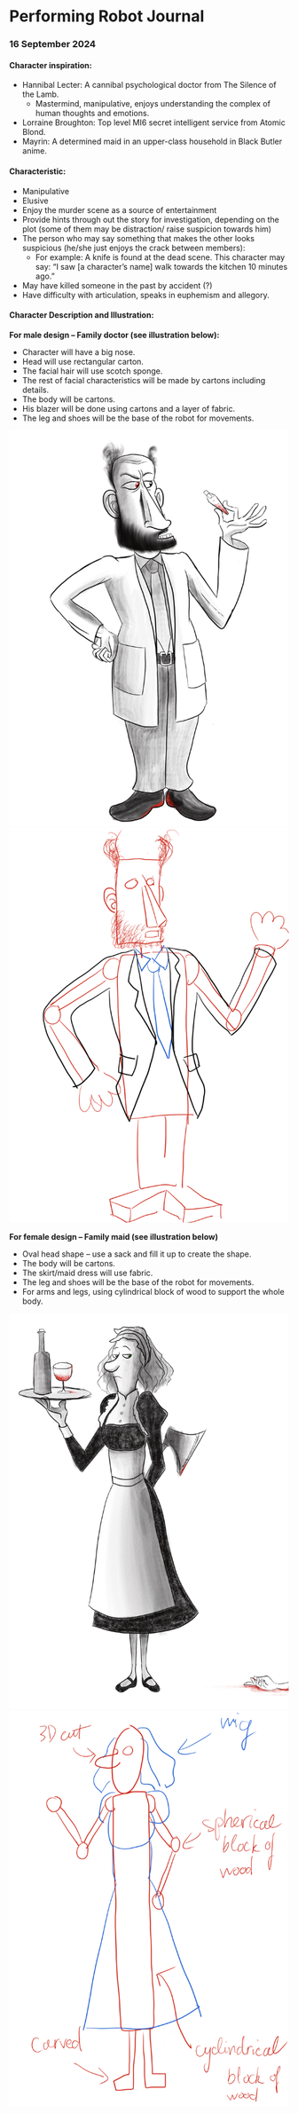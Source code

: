 # Performing Robot Journal
### 16 September 2024
#### Character inspiration:
* Hannibal Lecter: A cannibal psychological doctor from The Silence of the Lamb.
    * Mastermind, manipulative, enjoys understanding the complex of human thoughts and emotions.
* Lorraine Broughton: Top level MI6 secret intelligent service from Atomic Blond.
* Mayrin: A determined maid in an upper-class household in Black Butler anime.
#### Characteristic:
* Manipulative
* Elusive
* Enjoy the murder scene as a source of entertainment
* Provide hints through out the story for investigation, depending on the plot (some of them may be distraction/ raise suspicion towards him)
* The person who may say something that makes the other looks suspicious (he/she just enjoys the crack between members):
    * For example: A knife is found at the dead scene. This character may say: “I saw [a character’s name] walk towards the kitchen 10 minutes ago.”
* May have killed someone in the past by accident (?)
* Have difficulty with articulation, speaks in euphemism and allegory.
#### Character Description and Illustration:
**For male design – Family doctor (see illustration below):**
* Character will have a big nose.
* Head will use rectangular carton.
* The facial hair will use scotch sponge.
* The rest of facial characteristics will be made by cartons including details.
* The body will be cartons.
* His blazer will be done using cartons and a layer of fabric.
* The leg and shoes will be the base of the robot for movements.

![alt text](https://github.com/LinhTran263/performingrobots/blob/main/robot_illustration/char_1.jpg)
![alt text](https://github.com/LinhTran263/performingrobots/blob/main/robot_illustration/char_1_build.png)


**For female design – Family maid (see illustration below)**
* Oval head shape – use a sack and fill it up to create the shape.
* The body will be cartons.
* The skirt/maid dress will use fabric.
* The leg and shoes will be the base of the robot for movements.
* For arms and legs, using cylindrical block of wood to support the whole body.

![alt text](https://github.com/LinhTran263/performingrobots/blob/main/robot_illustration/char_2.jpg)
![alt text](https://github.com/LinhTran263/performingrobots/blob/main/robot_illustration/char_2_build.png)
